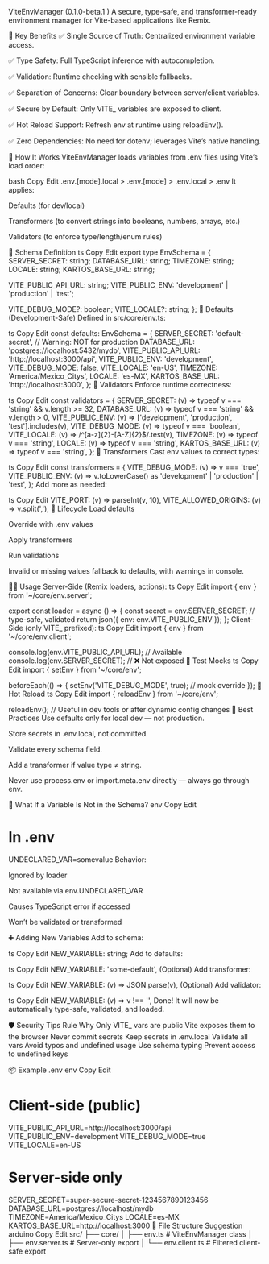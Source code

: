 ViteEnvManager (0.1.0-beta.1 )
A secure, type-safe, and transformer-ready environment manager for Vite-based applications like Remix.

🚀 Key Benefits
✅ Single Source of Truth: Centralized environment variable access.

✅ Type Safety: Full TypeScript inference with autocompletion.

✅ Validation: Runtime checking with sensible fallbacks.

✅ Separation of Concerns: Clear boundary between server/client variables.

✅ Secure by Default: Only VITE_ variables are exposed to client.

✅ Hot Reload Support: Refresh env at runtime using reloadEnv().

✅ Zero Dependencies: No need for dotenv; leverages Vite’s native handling.

🔧 How It Works
ViteEnvManager loads variables from .env files using Vite’s load order:

bash
Copy
Edit
.env.[mode].local > .env.[mode] > .env.local > .env
It applies:

Defaults (for dev/local)

Transformers (to convert strings into booleans, numbers, arrays, etc.)

Validators (to enforce type/length/enum rules)

📁 Schema Definition
ts
Copy
Edit
export type EnvSchema = {
  SERVER_SECRET: string;
  DATABASE_URL: string;
  TIMEZONE: string;
  LOCALE: string;
  KARTOS_BASE_URL: string;

  VITE_PUBLIC_API_URL: string;
  VITE_PUBLIC_ENV: 'development' | 'production' | 'test';

  VITE_DEBUG_MODE?: boolean;
  VITE_LOCALE?: string;
};
🌱 Defaults (Development-Safe)
Defined in src/core/env.ts:

ts
Copy
Edit
const defaults: EnvSchema = {
  SERVER_SECRET: 'default-secret', // Warning: NOT for production
  DATABASE_URL: 'postgres://localhost:5432/mydb',
  VITE_PUBLIC_API_URL: 'http://localhost:3000/api',
  VITE_PUBLIC_ENV: 'development',
  VITE_DEBUG_MODE: false,
  VITE_LOCALE: 'en-US',
  TIMEZONE: 'America/Mexico_Citys',
  LOCALE: 'es-MX',
  KARTOS_BASE_URL: 'http://localhost:3000',
};
🧪 Validators
Enforce runtime correctness:

ts
Copy
Edit
const validators = {
  SERVER_SECRET: (v) => typeof v === 'string' && v.length >= 32,
  DATABASE_URL: (v) => typeof v === 'string' && v.length > 0,
  VITE_PUBLIC_ENV: (v) => ['development', 'production', 'test'].includes(v),
  VITE_DEBUG_MODE: (v) => typeof v === 'boolean',
  VITE_LOCALE: (v) => /^[a-z]{2}-[A-Z]{2}$/.test(v),
  TIMEZONE: (v) => typeof v === 'string',
  LOCALE: (v) => typeof v === 'string',
  KARTOS_BASE_URL: (v) => typeof v === 'string',
};
🔄 Transformers
Cast env values to correct types:

ts
Copy
Edit
const transformers = {
  VITE_DEBUG_MODE: (v) => v === 'true',
  VITE_PUBLIC_ENV: (v) => v.toLowerCase() as 'development' | 'production' | 'test',
};
Add more as needed:

ts
Copy
Edit
VITE_PORT: (v) => parseInt(v, 10),
VITE_ALLOWED_ORIGINS: (v) => v.split(','),
🔂 Lifecycle
Load defaults

Override with .env values

Apply transformers

Run validations

Invalid or missing values fallback to defaults, with warnings in console.

👨‍💻 Usage
Server-Side (Remix loaders, actions):
ts
Copy
Edit
import { env } from '~/core/env.server';

export const loader = async () => {
  const secret = env.SERVER_SECRET; // type-safe, validated
  return json({ env: env.VITE_PUBLIC_ENV });
};
Client-Side (only VITE_ prefixed):
ts
Copy
Edit
import { env } from '~/core/env.client';

console.log(env.VITE_PUBLIC_API_URL); // Available
console.log(env.SERVER_SECRET); // ❌ Not exposed
🧪 Test Mocks
ts
Copy
Edit
import { setEnv } from '~/core/env';

beforeEach(() => {
  setEnv('VITE_DEBUG_MODE', true); // mock override
});
🔄 Hot Reload
ts
Copy
Edit
import { reloadEnv } from '~/core/env';

reloadEnv(); // Useful in dev tools or after dynamic config changes
🧼 Best Practices
Use defaults only for local dev — not production.

Store secrets in .env.local, not committed.

Validate every schema field.

Add a transformer if value type ≠ string.

Never use process.env or import.meta.env directly — always go through env.

🧪 What If a Variable Is Not in the Schema?
env
Copy
Edit
# In .env
UNDECLARED_VAR=somevalue
Behavior:

Ignored by loader

Not available via env.UNDECLARED_VAR

Causes TypeScript error if accessed

Won’t be validated or transformed

➕ Adding New Variables
Add to schema:

ts
Copy
Edit
NEW_VARIABLE: string;
Add to defaults:

ts
Copy
Edit
NEW_VARIABLE: 'some-default',
(Optional) Add transformer:

ts
Copy
Edit
NEW_VARIABLE: (v) => JSON.parse(v),
(Optional) Add validator:

ts
Copy
Edit
NEW_VARIABLE: (v) => v !== '',
Done! It will now be automatically type-safe, validated, and loaded.

🛡️ Security Tips
Rule	Why
Only VITE_ vars are public	Vite exposes them to the browser
Never commit secrets	Keep secrets in .env.local
Validate all vars	Avoid typos and undefined usage
Use schema typing	Prevent access to undefined keys

📦 Example .env
env
Copy
Edit
# Client-side (public)
VITE_PUBLIC_API_URL=http://localhost:3000/api
VITE_PUBLIC_ENV=development
VITE_DEBUG_MODE=true
VITE_LOCALE=en-US

# Server-side only
SERVER_SECRET=super-secure-secret-1234567890123456
DATABASE_URL=postgres://localhost/mydb
TIMEZONE=America/Mexico_Citys
LOCALE=es-MX
KARTOS_BASE_URL=http://localhost:3000
📁 File Structure Suggestion
arduino
Copy
Edit
src/
├── core/
│   ├── env.ts             # ViteEnvManager class
│   ├── env.server.ts      # Server-only export
│   └── env.client.ts      # Filtered client-safe export
